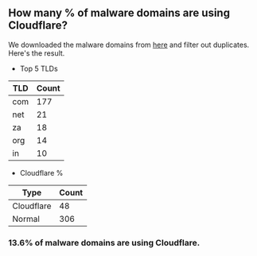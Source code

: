 ## How many % of malware domains are using Cloudflare?


We downloaded the malware domains from [here](https://urlhaus.abuse.ch) and filter out duplicates.
Here's the result.


[//]: # (start replacement)


- Top 5 TLDs

| TLD | Count |
| --- | --- |
| com | 177 |
| net | 21 |
| za | 18 |
| org | 14 |
| in | 10 |


- Cloudflare %

| Type | Count |
| --- | --- |
| Cloudflare | 48 |
| Normal | 306 |


### 13.6% of malware domains are using Cloudflare.